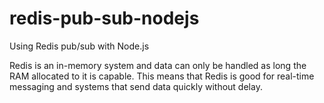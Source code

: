 # redis-pub-sub-nodejs
Using Redis pub/sub with Node.js


 Redis is an in-memory system and data can only be handled as long the RAM allocated to it is capable. This means that Redis is good for real-time messaging and systems that send data quickly without delay.
